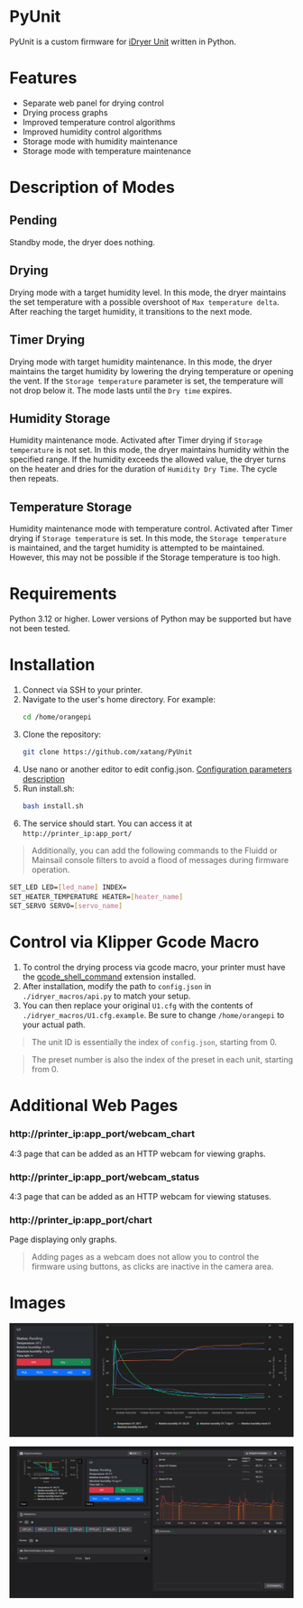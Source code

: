 # PyUnit
PyUnit is a custom firmware for [iDryer Unit](https://github.com/pavluchenkor/iDryer-Unit) written in Python.

# Features

+ Separate web panel for drying control
+ Drying process graphs
+ Improved temperature control algorithms
+ Improved humidity control algorithms
+ Storage mode with humidity maintenance
+ Storage mode with temperature maintenance

# Description of Modes

## Pending
Standby mode, the dryer does nothing.

## Drying
Drying mode with a target humidity level. In this mode, the dryer maintains the set temperature with a possible overshoot of ``Max temperature delta``. After reaching the target humidity, it transitions to the next mode.

## Timer Drying
Drying mode with target humidity maintenance. In this mode, the dryer maintains the target humidity by lowering the drying temperature or opening the vent. If the ``Storage temperature`` parameter is set, the temperature will not drop below it. The mode lasts until the ``Dry time`` expires.

## Humidity Storage
Humidity maintenance mode. Activated after Timer drying if ``Storage temperature`` is not set. In this mode, the dryer maintains humidity within the specified range. If the humidity exceeds the allowed value, the dryer turns on the heater and dries for the duration of ``Humidity Dry Time``. The cycle then repeats.

## Temperature Storage
Humidity maintenance mode with temperature control. Activated after Timer drying if ``Storage temperature`` is set. In this mode, the ``Storage temperature`` is maintained, and the target humidity is attempted to be maintained. However, this may not be possible if the Storage temperature is too high.

# Requirements

Python 3.12 or higher. Lower versions of Python may be supported but have not been tested.

# Installation

1. Connect via SSH to your printer.
2. Navigate to the user's home directory.
   For example:
   ```bash
   cd /home/orangepi
   ```
3. Clone the repository:
   ```bash
   git clone https://github.com/xatang/PyUnit
   ```
4. Use nano or another editor to edit config.json.
   [Configuration parameters description](https://github.com/xatang/PyUnit/blob/main/CONFIG.md)
5. Run install.sh:
   ```bash
   bash install.sh
   ```
6. The service should start. You can access it at ``http://printer_ip:app_port/``


>Additionally, you can add the following commands to the Fluidd or Mainsail console filters to avoid a flood of messages during firmware operation.
```bash
SET_LED LED=[led_name] INDEX=
SET_HEATER_TEMPERATURE HEATER=[heater_name]
SET_SERVO SERVO=[servo_name]
```

# Control via Klipper Gcode Macro

1. To control the drying process via gcode macro, your printer must have the [gcode_shell_command](https://github.com/dw-0/kiauh/blob/master/docs/gcode_shell_command.md) extension installed.
2. After installation, modify the path to `config.json` in ``./idryer_macros/api.py`` to match your setup.
3. You can then replace your original ``U1.cfg`` with the contents of ``./idryer_macros/U1.cfg.example``. Be sure to change ``/home/orangepi`` to your actual path.

>The unit ID is essentially the index of ``config.json``, starting from 0.

>The preset number is also the index of the preset in each unit, starting from 0.

# Additional Web Pages

### http://printer_ip:app_port/webcam_chart
4:3 page that can be added as an HTTP webcam for viewing graphs.
### http://printer_ip:app_port/webcam_status
4:3 page that can be added as an HTTP webcam for viewing statuses.
### http://printer_ip:app_port/chart
Page displaying only graphs.

> Adding pages as a webcam does not allow you to control the firmware using buttons, as clicks are inactive in the camera area.

# Images

![Web Panel](./images/Screenshot_1.png)

![Fluidd Integration](./images/Screenshot_2.png)